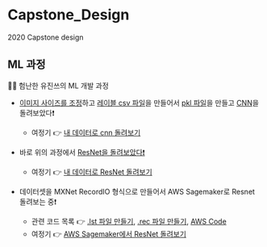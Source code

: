 # Capstone_Design
2020 Capstone design

## ML 과정
🤦‍♀️ 험난한 유진쓰의 ML 개발 과정
* [이미지 사이즈를 조정](https://github.com/brillantescene/Capstone_Design/blob/master/img_resize.ipynb)하고 [레이블 csv 파일](https://github.com/brillantescene/Capstone_Design/blob/master/making_csv.ipynb)을 만들어서 [pkl 파일](https://github.com/brillantescene/Capstone_Design/blob/master/img_pickling.ipynb)을 만들고 [CNN](https://github.com/brillantescene/Capstone_Design/blob/master/cnn/cnn_test.ipynb)을 돌려보았다❗️
  * 여정기 👉 [내 데이터로 cnn 돌려보기](https://www.notion.so/cnn-54af42a0bfa441ee90dc644416b78df6)
  
* 바로 위의 과정에서 [ResNet을 돌려보았다❗️](https://github.com/brillantescene/Capstone_Design/blob/master/cnn/resnet_test.ipynb)
  * 여정기 👉 [내 데이터로 ResNet 돌려보기](https://www.notion.so/ResNet-d5c9229fc28a46659984c445fb68cfdb)
  
* 데이터셋을 MXNet RecordIO 형식으로 만들어서 AWS Sagemaker로 Resnet 돌려보는 중❗️
  * 관련 코드 목록 👉 [.lst 파일 만들기](https://github.com/brillantescene/Capstone_Design/blob/master/making_lst.ipynb), [.rec 파일 만들기](https://github.com/brillantescene/Capstone_Design/blob/master/im2rec.py), [AWS Code](https://github.com/brillantescene/Capstone_Design/blob/master/cnn/image-classification-fulltraining_soundee.ipynb)
  * 여정기 👉 [AWS Sagemaker에서 ResNet 돌려보기](https://www.notion.so/AWS-Sagemaker-ResNet-8510bf196df14d878321691fa69cb7af)
